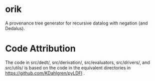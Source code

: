 # orik
A provenance tree generator for recursive datalog with negation (and Dedalus).

# Code Attribution

The code in src/dedt/, src/derivation/, src/evaluators, src/drivers/, and src/utils/ is based on the code in the equivalent directories in https://github.com/KDahlgren/pyLDFI .
